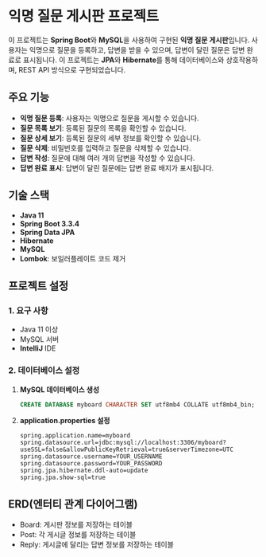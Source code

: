 # 익명 질문 게시판 프로젝트

이 프로젝트는 **Spring Boot**와 **MySQL**을 사용하여 구현된 **익명 질문 게시판**입니다. 사용자는 익명으로 질문을 등록하고, 답변을 받을 수 있으며, 답변이 달린 질문은 답변 완료로 표시됩니다. 이 프로젝트는 **JPA**와 **Hibernate**를 통해 데이터베이스와 상호작용하며, REST API 방식으로 구현되었습니다.

## 주요 기능

- **익명 질문 등록**: 사용자는 익명으로 질문을 게시할 수 있습니다.
- **질문 목록 보기**: 등록된 질문의 목록을 확인할 수 있습니다.
- **질문 상세 보기**: 등록된 질문의 세부 정보를 확인할 수 있습니다.
- **질문 삭제**: 비밀번호를 입력하고 질문을 삭제할 수 있습니다.
- **답변 작성**: 질문에 대해 여러 개의 답변을 작성할 수 있습니다.
- **답변 완료 표시**: 답변이 달린 질문에는 답변 완료 배지가 표시됩니다.

## 기술 스택

- **Java 11**
- **Spring Boot 3.3.4**
- **Spring Data JPA**
- **Hibernate**
- **MySQL**
- **Lombok**: 보일러플레이트 코드 제거

## 프로젝트 설정

### 1. 요구 사항
- Java 11 이상
- MySQL 서버
- **IntelliJ** IDE

### 2. 데이터베이스 설정

1. **MySQL 데이터베이스 생성**
   ```sql
   CREATE DATABASE myboard CHARACTER SET utf8mb4 COLLATE utf8mb4_bin;

2. **application.properties 설정**
   ```properties
   spring.application.name=myboard
   spring.datasource.url=jdbc:mysql://localhost:3306/myboard?useSSL=false&allowPublicKeyRetrieval=true&serverTimezone=UTC
   spring.datasource.username=YOUR_USERNAME
   spring.datasource.password=YOUR_PASSWORD
   spring.jpa.hibernate.ddl-auto=update
   spring.jpa.show-sql=true
   ```


## ERD(엔터티 관계 다이어그램)

- Board: 게시판 정보를 저장하는 테이블
- Post: 각 게시글 정보를 저장하는 테이블
- Reply: 게시글에 달리는 답변 정보를 저장하는 테이블
